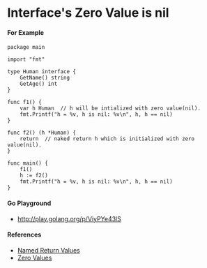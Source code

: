 
# Interface's Zero Value is nil

#### For Example

    package main

    import "fmt"

    type Human interface {
        GetName() string
        GetAge() int
    }

    func f1() {
        var h Human  // h will be intialized with zero value(nil).
        fmt.Printf("h = %v, h is nil: %v\n", h, h == nil)
    }

    func f2() (h *Human) {
        return  // naked return h which is initialized with zero value(nil).
    }

    func main() {
        f1()
        h := f2()
        fmt.Printf("h = %v, h is nil: %v\n", h, h == nil)
    }


#### Go Playground

* <http://play.golang.org/p/ViyPYe43lS>

#### References

* [Named Return Values](https://tour.golang.org/basics/7)
* [Zero Values](https://tour.golang.org/basics/12)

